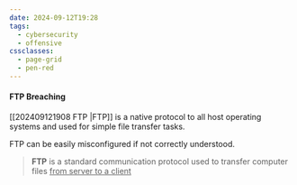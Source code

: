 ```yaml
---
date: 2024-09-12T19:28
tags:
  - cybersecurity
  - offensive
cssclasses:
  - page-grid
  - pen-red
---
```

#### FTP Breaching

[[202409121908 FTP |FTP]] is a native protocol to all host operating systems and used for simple file transfer tasks.

FTP can be easily misconfigured if not correctly understood.

>**FTP** is a standard communication protocol used to transfer computer files <u>from server to a client</u>


